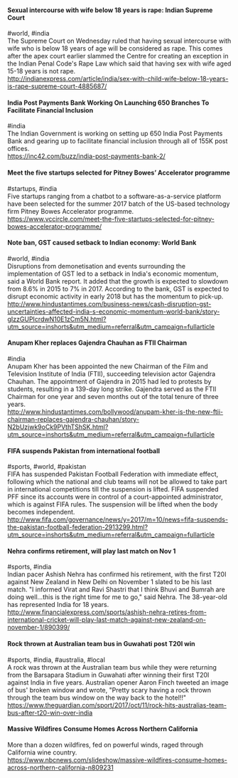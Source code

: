
#### Sexual intercourse with wife below 18 years is rape: Indian Supreme Court
#world, #india  
The Supreme Court on Wednesday ruled that having sexual intercourse with wife who is below 18 years of age will be considered as rape. This comes after the apex court earlier slammed the Centre for creating an exception in the Indian Penal Code's Rape Law which said that having sex with wife aged 15-18 years is not rape.  
http://indianexpress.com/article/india/sex-with-child-wife-below-18-years-is-rape-supreme-court-4885687/

#### India Post Payments Bank Working On Launching 650 Branches To Facilitate Financial Inclusion
#india  
The Indian Government is working on setting up 650 India Post Payments Bank and gearing up to facilitate financial inclusion through all of 155K post offices.  
https://inc42.com/buzz/india-post-payments-bank-2/

#### Meet the five startups selected for Pitney Bowes’ Accelerator programme
#startups, #india  
Five startups ranging from a chatbot to a software-as-a-service platform have been selected for the summer 2017 batch of the US-based technology firm Pitney Bowes Accelerator programme.  
https://www.vccircle.com/meet-the-five-startups-selected-for-pitney-bowes-accelerator-programme/

#### Note ban, GST caused setback to Indian economy: World Bank
#world, #india  
Disruptions from demonetisation and events surrounding the implementation of GST led to a setback in India's economic momentum, said a World Bank report. It added that the growth is expected to slowdown from 8.6% in 2015 to 7% in 2017. According to the bank, GST is expected to disrupt economic activity in early 2018 but has the momentum to pick-up.
http://www.hindustantimes.com/business-news/cash-disruption-gst-uncertainties-affected-india-s-economic-momentum-world-bank/story-gIzzGUPIcrdwN10E1zCm5N.html?utm_source=inshorts&utm_medium=referral&utm_campaign=fullarticle

#### Anupam Kher replaces Gajendra Chauhan as FTII Chairman
#india  
Anupam Kher has been appointed the new Chairman of the Film and Television Institute of India (FTII), succeeding television actor Gajendra Chauhan. The appointment of Gajendra in 2015 had led to protests by students, resulting in a 139-day long strike. Gajendra served as the FTII Chairman for one year and seven months out of the total tenure of three years.  
http://www.hindustantimes.com/bollywood/anupam-kher-is-the-new-ftii-chairman-replaces-gajendra-chauhan/story-N2bUzjwk9oCk9PVthTShSK.html?utm_source=inshorts&utm_medium=referral&utm_campaign=fullarticle

#### FIFA suspends Pakistan from international football
#sports, #world, #pakistan  
FIFA has suspended Pakistan Football Federation with immediate effect, following which the national and club teams will not be allowed to take part in international competitions till the suspension is lifted. FIFA suspended PFF since its accounts were in control of a court-appointed administrator, which is against FIFA rules. The suspension will be lifted when the body becomes independent.  
http://www.fifa.com/governance/news/y=2017/m=10/news=fifa-suspends-the-pakistan-football-federation-2913299.html?utm_source=inshorts&utm_medium=referral&utm_campaign=fullarticle

#### Nehra confirms retirement, will play last match on Nov 1
#sports, #india  
Indian pacer Ashish Nehra has confirmed his retirement, with the first T20I against New Zealand in New Delhi on November 1 slated to be his last match. "I informed Virat and Ravi Shastri that I think Bhuvi and Bumrah are doing well...this is the right time for me to go," said Nehra. The 38-year-old has represented India for 18 years.  
http://www.financialexpress.com/sports/ashish-nehra-retires-from-international-cricket-will-play-last-match-against-new-zealand-on-november-1/890399/

#### Rock thrown at Australian team bus in Guwahati post T20I win
#sports, #india, #australia, #local  
A rock was thrown at the Australian team bus while they were returning from the Barsapara Stadium in Guwahati after winning their first T20I against India in five years. Australian opener Aaron Finch tweeted an image of bus' broken window and wrote, "Pretty scary having a rock thrown through the team bus window on the way back to the hotel!!"  
https://www.theguardian.com/sport/2017/oct/11/rock-hits-australias-team-bus-after-t20-win-over-india

#### Massive Wildfires Consume Homes Across Northern California
More than a dozen wildfires, fed on powerful winds, raged through California wine country.  
https://www.nbcnews.com/slideshow/massive-wildfires-consume-homes-across-northern-california-n809231
